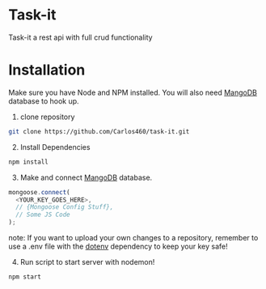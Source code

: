 # Task-it
Task-it a rest api with full crud functionality 

# Installation
Make sure you have Node and NPM installed. You will also need [MangoDB](https://www.mongodb.com/) database to hook up.

1. clone repository
```bash
git clone https://github.com/Carlos460/task-it.git
```
2. Install Dependencies
```bash
npm install

```
3. Make and connect [MangoDB](https://www.mongodb.com/) database.
```javascript
mongoose.connect(
  <YOUR_KEY_GOES_HERE>,
  // {Mongoose Config Stuff},
  // Some JS Code
);
```
note: If you want to upload your own changes to a repository, remember to use a .env file with the [dotenv](https://www.npmjs.com/package/dotenv) dependency to keep your key safe!

4. Run script to start server with nodemon!
```git
npm start
```
